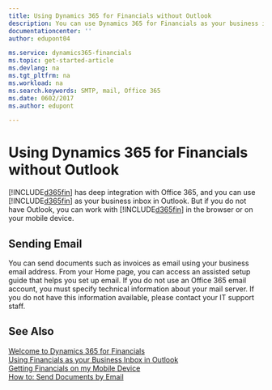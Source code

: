 ```yaml
---
title: Using Dynamics 365 for Financials without Outlook 
description: You can use Dynamics 365 for Financials as your business inbox in Outlook because it is integrated with Office 365, however, you can also work without Outlook in a browser or on your mobile device.
documentationcenter: ''
author: edupont04

ms.service: dynamics365-financials
ms.topic: get-started-article
ms.devlang: na
ms.tgt_pltfrm: na
ms.workload: na
ms.search.keywords: SMTP, mail, Office 365
ms.date: 0602/2017
ms.author: edupont

---
```

# Using Dynamics 365 for Financials without Outlook
[!INCLUDE[d365fin](includes/d365fin_md.md)] has deep integration with Office 365, and you can use [!INCLUDE[d365fin](includes/d365fin_md.md)] as your business inbox in Outlook. But if you do not have Outlook, you can work with [!INCLUDE[d365fin](includes/d365fin_md.md)] in the browser or on your mobile device.  

## Sending Email
You can send documents such as invoices as email using your business email address. From your Home page, you can access an assisted setup guide that helps you set up email. If you do not use an Office 365 email account, you must specify technical information about your mail server. If you do not have this information available, please contact your IT support staff.  


## See Also
[Welcome to Dynamics 365 for Financials](index.md)  
[Using Financials as your Business Inbox in Outlook](madeira-outlook.md)  
[Getting Financials on my Mobile Device](install-mobile-app.md)  
[How to: Send Documents by Email](ui-how-send-documents-email.md)
